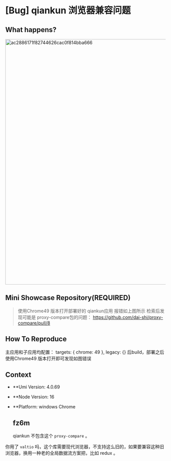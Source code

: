 # [Bug] qiankun 浏览器兼容问题

## What happens?

<img width="768" alt="ac2886171f82744626cac0f814bba666" src="https://github.com/umijs/umi/assets/67736912/7053de87-cbdc-4bfa-a12f-7bffc57cf534">

## Mini Showcase Repository(REQUIRED)

> 使用Chrome49 版本打开部署好的 qiankun应用 报错如上图所示
> 检索后发现可能是 proxy-compare包的问题： https://github.com/dai-shi/proxy-compare/pull/8

## How To Reproduce

主应用和子应用均配置：
targets: {
chrome: 49
},
legacy: {}
后build，部署之后使用Chrome49 版本打开即可发现如图错误

## Context

- \*\*Umi Version: 4.0.69
- \*\*Node Version: 16
- \*\*Platform: windows Chrome

  ## fz6m

  qiankun 不包含这个 `proxy-compare` 。

你用了 `valtio` 吗，这个库需要现代浏览器，不支持这么旧的，如果要兼容这种旧浏览器，换用一种老的全局数据流方案把，比如 redux 。
